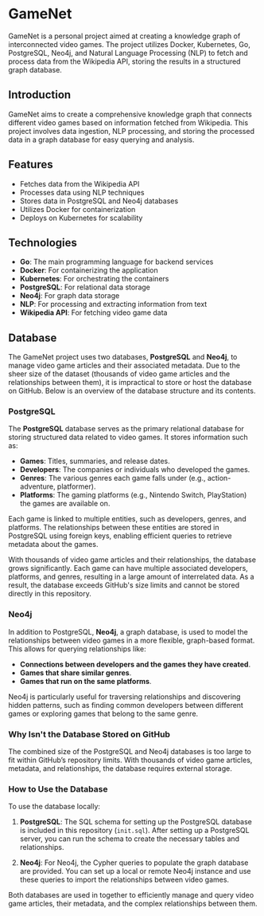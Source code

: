 # GameNet

GameNet is a personal project aimed at creating a knowledge graph of interconnected video games.
The project utilizes Docker, Kubernetes, Go, PostgreSQL, Neo4j, and Natural Language Processing
(NLP) to fetch and process data from the Wikipedia API, storing the results in a structured
graph database.

## Introduction
GameNet aims to create a comprehensive knowledge graph that connects different video games
based on information fetched from Wikipedia. This project involves data ingestion, NLP
processing, and storing the processed data in a graph database for easy querying and analysis.

## Features
* Fetches data from the Wikipedia API
* Processes data using NLP techniques
* Stores data in PostgreSQL and Neo4j databases
* Utilizes Docker for containerization
* Deploys on Kubernetes for scalability

## Technologies
* **Go**: The main programming language for backend services
* **Docker**: For containerizing the application
* **Kubernetes**: For orchestrating the containers
* **PostgreSQL**: For relational data storage
* **Neo4j**: For graph data storage
* **NLP**: For processing and extracting information from text
* **Wikipedia API**: For fetching video game data

## Database

The GameNet project uses two databases, **PostgreSQL** and **Neo4j**, to manage video game articles and their associated metadata. Due to the sheer size of the dataset (thousands of video game articles and the relationships between them), it is impractical to store or host the database on GitHub. Below is an overview of the database structure and its contents.

### PostgreSQL

The **PostgreSQL** database serves as the primary relational database for storing structured data related to video games. It stores information such as:

- **Games**: Titles, summaries, and release dates.
- **Developers**: The companies or individuals who developed the games.
- **Genres**: The various genres each game falls under (e.g., action-adventure, platformer).
- **Platforms**: The gaming platforms (e.g., Nintendo Switch, PlayStation) the games are available on.

Each game is linked to multiple entities, such as developers, genres, and platforms. The relationships between these entities are stored in PostgreSQL using foreign keys, enabling efficient queries to retrieve metadata about the games.

With thousands of video game articles and their relationships, the database grows significantly. Each game can have multiple associated developers, platforms, and genres, resulting in a large amount of interrelated data. As a result, the database exceeds GitHub's size limits and cannot be stored directly in this repository.

### Neo4j

In addition to PostgreSQL, **Neo4j**, a graph database, is used to model the relationships between video games in a more flexible, graph-based format. This allows for querying relationships like:

- **Connections between developers and the games they have created**.
- **Games that share similar genres**.
- **Games that run on the same platforms**.

Neo4j is particularly useful for traversing relationships and discovering hidden patterns, such as finding common developers between different games or exploring games that belong to the same genre.

### Why Isn't the Database Stored on GitHub

The combined size of the PostgreSQL and Neo4j databases is too large to fit within GitHub’s repository limits. With thousands of video game articles, metadata, and relationships, the database requires external storage.

### How to Use the Database

To use the database locally:

1. **PostgreSQL**: The SQL schema for setting up the PostgreSQL database is included in this repository (`init.sql`). After setting up a PostgreSQL server, you can run the schema to create the necessary tables and relationships.

2. **Neo4j**: For Neo4j, the Cypher queries to populate the graph database are provided. You can set up a local or remote Neo4j instance and use these queries to import the relationships between video games.

Both databases are used in together to efficiently manage and query video game articles, their metadata, and the complex relationships between them.
